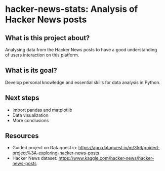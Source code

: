 # hacker-news-stats: Analysis of Hacker News posts

## What is this project about?
Analysing data from the Hacker News posts to have a good understanding of users interaction on this platform.

## What is its goal?
Develop personal knowledge and essential skills for data analysis in Python.

## Next steps
- Import pandas and matplotlib
- Data visualization
- More conclusions

## Resources
- Guided project on Dataquest.io: https://app.dataquest.io/m/356/guided-project%3A-exploring-hacker-news-posts
- Hacker News dataset: https://www.kaggle.com/hacker-news/hacker-news-posts

